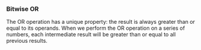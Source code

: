 ### Bitwise OR
The OR operation has a unique property: the result is always greater than or equal to its operands. 
When we perform the OR operation on a series of numbers, each intermediate result will be greater than or equal to all previous results. 